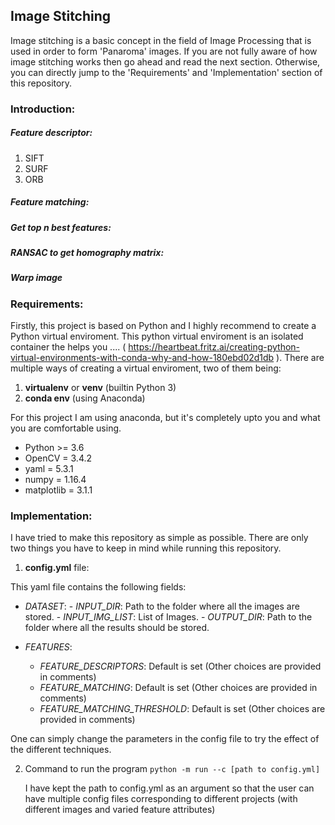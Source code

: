 ## Image Stitching

Image stitching is a basic concept in the field of Image Processing that is used in order to form 'Panaroma' images. If you are not fully aware of how image stitching works then go ahead and read the next section. Otherwise, you can directly jump to the 'Requirements' and 'Implementation' section of this repository.

### Introduction:
##### Feature descriptor:
1. SIFT
2. SURF
3. ORB

##### Feature matching:

##### Get top n best features:

##### RANSAC to get homography matrix:

##### Warp image

### Requirements:
Firstly, this project is based on Python and I highly recommend to create a Python virtual enviroment. This python virtual enviroment is an isolated container the helps you ....
( https://heartbeat.fritz.ai/creating-python-virtual-environments-with-conda-why-and-how-180ebd02d1db ).
There are multiple ways of creating a virtual enviroment, two of them being:
1. __virtualenv__ or __venv__ (builtin Python 3)
2. __conda env__ (using Anaconda)

For this project I am using anaconda, but it's completely upto you and what you are comfortable using.

* Python >= 3.6
* OpenCV = 3.4.2
* yaml = 5.3.1
* numpy = 1.16.4
* matplotlib = 3.1.1


### Implementation:
I have tried to make this repository as simple as possible.
There are only two things you have to keep in mind while running this repository.

1. __config.yml__ file:

  This yaml file contains the following fields:

  *  *DATASET*:
    - *INPUT_DIR*: Path to the folder where all the images are stored.
    - *INPUT_IMG_LIST*: List of Images.
    - *OUTPUT_DIR*: Path to the folder where all the results should be stored.

  * *FEATURES*:
    - *FEATURE_DESCRIPTORS*: Default is set (Other choices are provided in comments)
    - *FEATURE_MATCHING*: Default is set (Other choices are provided in comments)
    - *FEATURE_MATCHING_THRESHOLD*: Default is set (Other choices are provided in comments)

  One can simply change the parameters in the config file to try the effect of the different techniques.

2.  Command to run the program ``` python -m run --c [path to config.yml]  ```

    I have kept the path to config.yml as an argument so that the user can have multiple config files corresponding to different projects (with different images and varied feature attributes)

